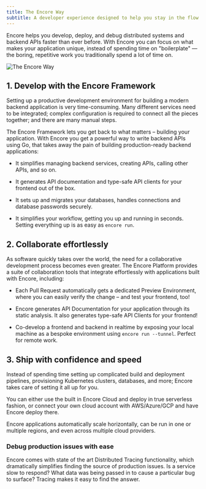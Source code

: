 ```yaml
---
title: The Encore Way
subtitle: A developer experience designed to help you stay in the flow state
---
```


Encore helps you develop, deploy, and debug distributed systems and backend APIs faster than ever before.
With Encore you can focus on what makes your application unique, instead of spending time on "boilerplate" &mdash; the boring, repetitive work
you traditionally spend a lot of time on.

<img src="/assets/docs/encore-way.png" title="The Encore Way" className="noshadow"/>

## 1. Develop with the Encore Framework

Setting up a productive development environment for building a modern backend application
is very time-consuming. Many different services need to be integrated; complex
configuration is required to connect all the pieces together; and there are many manual steps.

The Encore Framework lets you get back to what matters &ndash; building your application.
With Encore you get a powerful way to write backend APIs using Go, that takes away the pain
of building production-ready backend applications:

- It simplifies managing backend services, creating APIs, calling other APIs, and so on.

- It generates API documentation and type-safe API clients for your frontend out of the box.

- It sets up and migrates your databases, handles connections and database passwords securely.

- It simplifies your workflow, getting you up and running in seconds.
  Setting everything up is as easy as `encore run`.

## 2. Collaborate effortlessly

As software quickly takes over the world, the need for a collaborative development process
becomes even greater. The Encore Platform provides a suite of collaboration tools that integrate
effortlessly with applications built with Encore, including:

- Each Pull Request automatically gets a dedicated Preview Environment,
  where you can easily verify the change &ndash; and test your frontend, too!

- Encore generates API Documentation for your application through its static analysis.
  It also generates type-safe API Clients for your frontend!

- Co-develop a frontend and backend in realtime by exposing your local machine
  as a bespoke environment using `encore run --tunnel`. Perfect for remote work.

## 3. Ship with confidence and speed

Instead of spending time setting up complicated build and deployment pipelines,
provisioning Kubernetes clusters, databases, and more; Encore takes care
of setting it all up for you.

You can either use the built in Encore Cloud and deploy in true serverless fashion, or connect your own cloud account with AWS/Azure/GCP and have Encore deploy there.

Encore applications automatically scale horizontally, can be run in one or multiple
regions, and even across multiple cloud providers.

### Debug production issues with ease

Encore comes with state of the art Distributed Tracing functionality, which dramatically
simplifies finding the source of production issues. Is a service slow to respond?
What data was being passed in to cause a particular bug to surface? Tracing makes
it easy to find the answer.
